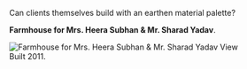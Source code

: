 Can clients themselves build with an earthen material palette?

**Farmhouse for Mrs. Heera Subhan & Mr. Sharad Yadav**.

![_Farmhouse for Mrs. Heera Subhan & Mr. Sharad Yadav View_](https://66.media.tumblr.com/09b6727161255004b1f8f552572a748c/9737dd6f25209491-9e/s540x810/f3b2f96326e90cdfa2d8768d33d31b142905b07c.jpg)  
Built 2011.
